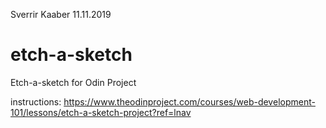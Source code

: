 Sverrir Kaaber 11.11.2019

# etch-a-sketch
Etch-a-sketch for Odin Project

instructions: https://www.theodinproject.com/courses/web-development-101/lessons/etch-a-sketch-project?ref=lnav

